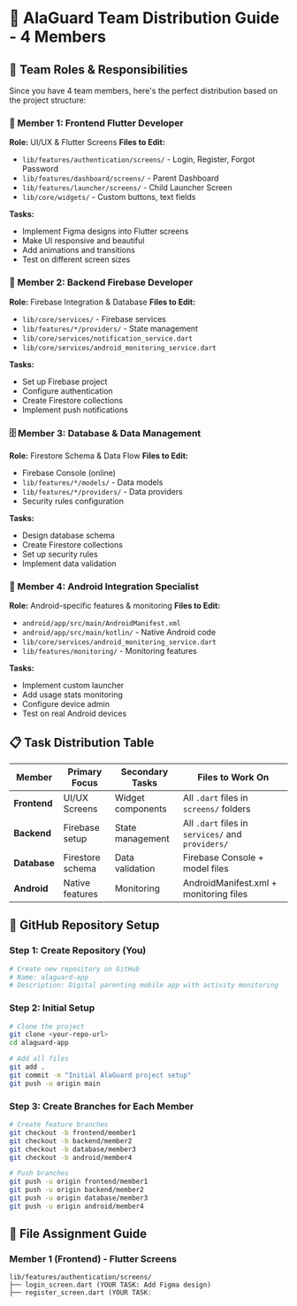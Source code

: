 # 👥 AlaGuard Team Distribution Guide - 4 Members

## 🎯 **Team Roles & Responsibilities**

Since you have 4 team members, here's the perfect distribution based on the project structure:

### **📱 Member 1: Frontend Flutter Developer**
**Role:** UI/UX & Flutter Screens
**Files to Edit:**
- `lib/features/authentication/screens/` - Login, Register, Forgot Password
- `lib/features/dashboard/screens/` - Parent Dashboard
- `lib/features/launcher/screens/` - Child Launcher Screen
- `lib/core/widgets/` - Custom buttons, text fields

**Tasks:**
- Implement Figma designs into Flutter screens
- Make UI responsive and beautiful
- Add animations and transitions
- Test on different screen sizes

### **🔧 Member 2: Backend Firebase Developer**
**Role:** Firebase Integration & Database
**Files to Edit:**
- `lib/core/services/` - Firebase services
- `lib/features/*/providers/` - State management
- `lib/core/services/notification_service.dart`
- `lib/core/services/android_monitoring_service.dart`

**Tasks:**
- Set up Firebase project
- Configure authentication
- Create Firestore collections
- Implement push notifications

### **🗄️ Member 3: Database & Data Management**
**Role:** Firestore Schema & Data Flow
**Files to Edit:**
- Firebase Console (online)
- `lib/features/*/models/` - Data models
- `lib/features/*/providers/` - Data providers
- Security rules configuration

**Tasks:**
- Design database schema
- Create Firestore collections
- Set up security rules
- Implement data validation

### **🤖 Member 4: Android Integration Specialist**
**Role:** Android-specific features & monitoring
**Files to Edit:**
- `android/app/src/main/AndroidManifest.xml`
- `android/app/src/main/kotlin/` - Native Android code
- `lib/core/services/android_monitoring_service.dart`
- `lib/features/monitoring/` - Monitoring features

**Tasks:**
- Implement custom launcher
- Add usage stats monitoring
- Configure device admin
- Test on real Android devices

## 📋 **Task Distribution Table**

| **Member** | **Primary Focus** | **Secondary Tasks** | **Files to Work On** |
|------------|-------------------|---------------------|----------------------|
| **Frontend** | UI/UX Screens | Widget components | All `.dart` files in `screens/` folders |
| **Backend** | Firebase setup | State management | All `.dart` files in `services/` and `providers/` |
| **Database** | Firestore schema | Data validation | Firebase Console + model files |
| **Android** | Native features | Monitoring | AndroidManifest.xml + monitoring files |

## 🚀 **GitHub Repository Setup**

### **Step 1: Create Repository (You)**
```bash
# Create new repository on GitHub
# Name: alaguard-app
# Description: Digital parenting mobile app with activity monitoring
```

### **Step 2: Initial Setup**
```bash
# Clone the project
git clone <your-repo-url>
cd alaguard-app

# Add all files
git add .
git commit -m "Initial AlaGuard project setup"
git push -u origin main
```

### **Step 3: Create Branches for Each Member**
```bash
# Create feature branches
git checkout -b frontend/member1
git checkout -b backend/member2
git checkout -b database/member3
git checkout -b android/member4

# Push branches
git push -u origin frontend/member1
git push -u origin backend/member2
git push -u origin database/member3
git push -u origin android/member4
```

## 📁 **File Assignment Guide**

### **Member 1 (Frontend) - Flutter Screens**
```
lib/features/authentication/screens/
├── login_screen.dart (YOUR TASK: Add Figma design)
├── register_screen.dart (YOUR TASK:
